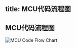 title: MCU代码流程图
---

## MCU代码流程图
![MCU Code Flow Chart](/android/images/vim2/vim2_mcu_code_flow_chart.jpg)
